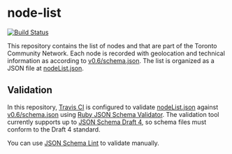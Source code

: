 # node-list

[![Build Status](https://travis-ci.org/tomeshnet/node-list.svg?branch=master)](https://travis-ci.org/tomeshnet/node-list)

This repository contains the list of nodes and that are part of the Toronto Community Network.
Each node is recorded with geolocation and technical information as according to [v0.6/schema.json](v0.6/schema.json).
The list is organized as a JSON file at [nodeList.json](nodeList.json).

## Validation

In this repository, [Travis CI](.travis.yml) is configured to validate [nodeList.json](nodeList.json) against [v0.6/schema.json](v0.6/schema.json) using [Ruby JSON Schema Validator](https://github.com/ruby-json-schema/json-schema).
The validation tool currently supports up to [JSON Schema Draft 4](https://tools.ietf.org/html/draft-zyp-json-schema-04), so schema files must conform to the Draft 4 standard.

You can use [JSON Schema Lint](https://jsonschemalint.com) to validate manually.